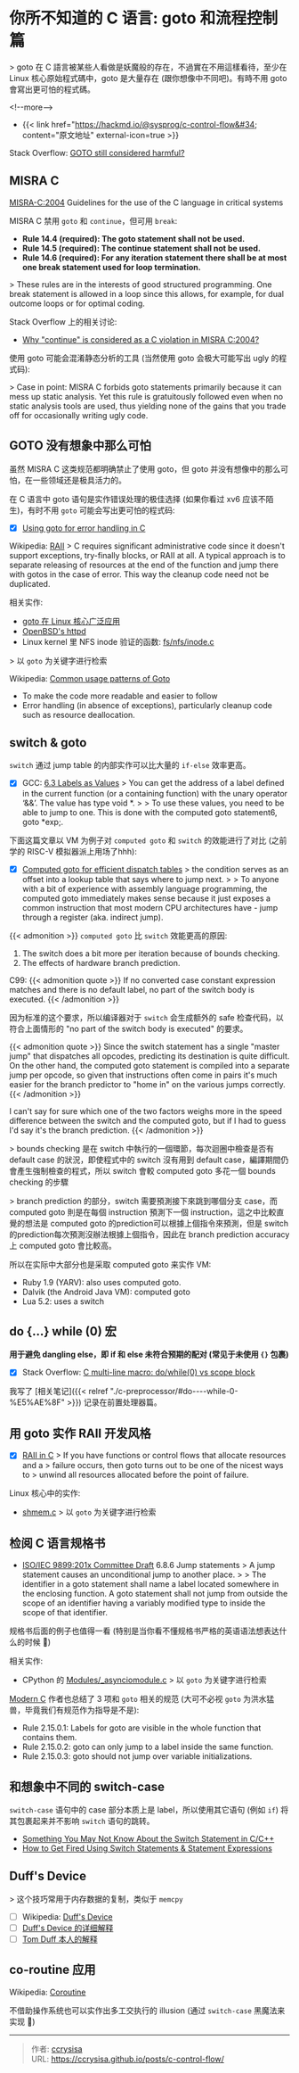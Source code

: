 # 你所不知道的 C 语言: goto 和流程控制篇


&gt; goto 在 C 語言被某些人看做是妖魔般的存在，不過實在不用這樣看待，至少在 Linux 核心原始程式碼中，goto 是大量存在 (跟你想像中不同吧)。有時不用 goto 會寫出更可怕的程式碼。

&lt;!--more--&gt;

- {{&lt; link href=&#34;https://hackmd.io/@sysprog/c-control-flow&#34; content=&#34;原文地址&#34; external-icon=true &gt;}}

Stack Overflow: [GOTO still considered harmful?](https://stackoverflow.com/questions/46586/goto-still-considered-harmful)

## MISRA C

[MISRA-C:2004](https://caxapa.ru/thumbs/468328/misra-c-2004.pdf) Guidelines for the use of the C language in critical systems

MISRA C 禁用 `goto` 和 `continue`，但可用 `break`:

- **Rule 14.4 (required): The goto statement shall not be used.**
- **Rule 14.5 (required): The continue statement shall not be used.**
- **Rule 14.6 (required): For any iteration statement there shall be at most one break statement used for loop termination.**

&gt; These rules are in the interests of good structured programming. One break statement is allowed in a loop since this allows, for example, for dual outcome loops or for optimal coding.

Stack Overflow 上的相关讨论:

- [Why &#34;continue&#34; is considered as a C violation in MISRA C:2004?](https://stackoverflow.com/questions/10975722/why-continue-is-considered-as-a-c-violation-in-misra-c2004)

使用 goto 可能会混淆静态分析的工具 (当然使用 goto 会极大可能写出 ugly 的程式码):

&gt; Case in point: MISRA C forbids goto statements primarily because it can mess up static analysis. Yet this rule is gratuitously followed even when no static analysis tools are used, thus yielding none of the gains that you trade off for occasionally writing ugly code.

## GOTO 没有想象中那么可怕

虽然 MISRA C 这类规范都明确禁止了使用 goto，但 goto 并没有想像中的那么可怕，在一些领域还是极具活力的。

在 C 语言中 goto 语句是实作错误处理的极佳选择 (如果你看过 xv6 应该不陌生)，有时不用 `goto` 可能会写出更可怕的程式码:

- [x] [Using goto for error handling in C](http://eli.thegreenplace.net/2009/04/27/using-goto-for-error-handling-in-c)

Wikipedia: [RAII](https://en.wikipedia.org/wiki/Resource_acquisition_is_initialization)
&gt; C requires significant administrative code since it doesn&#39;t support exceptions, try-finally blocks, or RAII at all. A typical approach is to separate releasing of resources at the end of the function and jump there with gotos in the case of error. This way the cleanup code need not be duplicated.

相关实作:

- [goto 在 Linux 核心广泛应用](https://github.com/torvalds/linux/search?utf8=%E2%9C%93&amp;q=goto)
- [OpenBSD&#39;s httpd](https://github.com/reyk/httpd/blob/master/httpd/httpd.c#L564)
- Linux kernel 里 NFS inode 验证的函数: [fs/nfs/inode.c](https://github.com/torvalds/linux/blob/v5.15/fs/nfs/inode.c)

&gt; 以 `goto` 为关键字进行检索

Wikipedia: [Common usage patterns of Goto](https://en.wikipedia.org/wiki/Goto#Common_usage_patterns)
- To make the code more readable and easier to follow
- Error handling (in absence of exceptions), particularly cleanup code such as resource deallocation.

## switch &amp; goto

`switch` 通过 jump table 的内部实作可以比大量的 `if-else` 效率更高。

- [x] GCC: [6.3 Labels as Values](https://gcc.gnu.org/onlinedocs/gcc/Labels-as-Values.html)
&gt; You can get the address of a label defined in the current function (or a containing function) with the unary operator ‘&amp;&amp;’. The value has type void *.
&gt; 
&gt; To use these values, you need to be able to jump to one. This is done with the computed goto statement6, goto *exp;.

下面这篇文章以 VM 为例子对 `computed goto`  和 `switch` 的效能进行了对比 (之前学的 RISC-V 模拟器派上用场了hhh):

- [x] [Computed goto for efficient dispatch tables](https://eli.thegreenplace.net/2012/07/12/computed-goto-for-efficient-dispatch-tables)
&gt; the condition serves as an offset into a lookup table that says where to jump next.
&gt; 
&gt; To anyone with a bit of experience with assembly language programming, the computed goto immediately makes sense because it just exposes a common instruction that most modern CPU architectures have - jump through a register (aka. indirect jump).

{{&lt; admonition &gt;}}
`computed goto`  比 `switch` 效能更高的原因:
1. The switch does a bit more per iteration because of bounds checking.
2. The effects of hardware branch prediction.

C99:
{{&lt; admonition quote &gt;}}
If no converted case constant expression matches and there is no default label, no part of the switch body is executed. 
{{&lt; /admonition &gt;}}

因为标准的这个要求，所以编译器对于 `switch` 会生成额外的 safe 检查代码，以符合上面情形的 &#34;no part of the switch body is executed&#34; 的要求。

{{&lt; admonition quote &gt;}}
Since the switch statement has a single &#34;master jump&#34; that dispatches all opcodes, predicting its destination is quite difficult. On the other hand, the computed goto statement is compiled into a separate jump per opcode, so given that instructions often come in pairs it&#39;s much easier for the branch predictor to &#34;home in&#34; on the various jumps correctly.
{{&lt; /admonition &gt;}}

I can&#39;t say for sure which one of the two factors weighs more in the speed difference between the switch and the computed goto, but if I had to guess I&#39;d say it&#39;s the branch prediction.
{{&lt; /admonition &gt;}}

&gt; bounds checking 是在 switch 中執行的一個環節，每次迴圈中檢查是否有 default case 的狀況，即使程式中的 switch 沒有用到 default case，編譯期間仍會產生強制檢查的程式，所以 switch 會較 computed goto 多花一個 bounds checking 的步驟

&gt; branch prediction 的部分，switch 需要預測接下來跳到哪個分支 case，而 computed goto 則是在每個 instruction 預測下一個 instruction，這之中比較直覺的想法是 computed goto 的prediction可以根據上個指令來預測，但是 switch 的prediction每次預測沒辦法根據上個指令，因此在 branch prediction accuracy 上 computed goto 會比較高。

所以在实际中大部分也是采取 computed goto 来实作 VM:
- Ruby 1.9 (YARV): also uses computed goto.
- Dalvik (the Android Java VM): computed goto
- Lua 5.2: uses a switch

## do {...} while (0) 宏

**用于避免 dangling else，即 if 和 else 未符合预期的配对 (常见于未使用 `{}` 包裹)**

- [x] Stack Overflow: [C multi-line macro: do/while(0) vs scope block](https://stackoverflow.com/questions/1067226/c-multi-line-macro-do-while0-vs-scope-block)

我写了 [相关笔记]({{&lt; relref &#34;./c-preprocessor/#do----while-0-%E5%AE%8F&#34; &gt;}}) 记录在前置处理器篇。

## 用 goto 实作 RAII 开发风格

- [x] [RAII in C](https://vilimpoc.org/research/raii-in-c/)
&gt; If you have functions or control flows that allocate resources and a 
&gt; failure occurs, then goto turns out to be one of the nicest ways to 
&gt; unwind all resources allocated before the point of failure. 

Linux 核心中的实作:
- [shmem.c](https://github.com/torvalds/linux/blob/master/mm/shmem.c)
&gt; 以 `goto` 为关键字进行检索

## 检阅 C 语言规格书

- [ISO/IEC 9899:201x Committee Draft](http://www.open-std.org/jtc1/sc22/wg14/www/docs/n1548.pdf) 6.8.6 Jump statements
&gt; A jump statement causes an unconditional jump to another place.
&gt; 
&gt; The identifier in a goto statement shall name a label located somewhere in the enclosing function. A goto statement shall not jump from outside the scope of an identifier having a variably modified type to inside the scope of that identifier.

规格书后面的例子也值得一看 (特别是当你看不懂规格书严格的英语语法想表达什么的时候 :rofl:)

相关实作:
- CPython 的 [Modules/_asynciomodule.c](https://github.com/python/cpython/blob/main/Modules/_asynciomodule.c#L1711)
&gt; 以 `goto` 为关键字进行检索

[Modern C](https://gustedt.gitlabpages.inria.fr/modern-c/) 作者也总结了 3 项和 `goto` 相关的规范 (大可不必视 `goto` 为洪水猛兽，毕竟我们有规范作为指导是不是):
- Rule 2.15.0.1: Labels for goto are visible in the whole function that contains them.
- Rule 2.15.0.2: goto can only jump to a label inside the same function.
- Rule 2.15.0.3: goto should not jump over variable initializations.

## 和想象中不同的 switch-case

`switch-case` 语句中的 case 部分本质上是 label，所以使用其它语句 (例如 `if`) 将其包裹起来并不影响 `switch` 语句的跳转。

- [Something You May Not Know About the Switch Statement in C/C&#43;&#43;](https://www.codeproject.com/Articles/100473/Something-You-May-Not-Know-About-the-Switch-Statem)
- [How to Get Fired Using Switch Statements &amp; Statement Expressions](http://blog.robertelder.org/switch-statements-statement-expressions/)

## Duff&#39;s Device

&gt; 这个技巧常用于内存数据的复制，类似于 `memcpy`

- [ ] Wikipedia: [Duff&#39;s Device](https://en.wikipedia.org/wiki/Duff%27s_device)
- [ ] [Duff&#39;s Device 的详细解释](http://c-faq.com/misc/duffexpln.html)
- [ ] [Tom Duff 本人的解释](http://doc.cat-v.org/bell_labs/duffs_device)

## co-routine 应用

Wikipedia: [Coroutine](https://en.wikipedia.org/wiki/Coroutine)

不借助操作系统也可以实作出多工交执行的 illusion (通过 `switch-case` 黑魔法来实现 :rofl:)


---

> 作者: [ccrysisa](https://github.com/ccrysisa)  
> URL: https://ccrysisa.github.io/posts/c-control-flow/  

